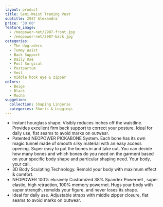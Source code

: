 ```yaml
---
layout: product
title: Semi-Waist Traning Vest
subtitle: 2987 Alexandra
price: '38.00'
feature_image:
  - /neopower-net/2987-front.jpg
  - /neopower-net/2987-back.jpg
categories: 
  - The Upgraders
  - Tummy Waist
  - Back Support
  - Daily Use
  - Post Surgical
  - Postpartum
  - Vest
  - middle hook eye & zipper
colors:
  - Beige
  - Black
  - Mocha
suggetion: 
  collection: Shaping Lingerie
  categories: Shorts & Leggings
---
```


-  Instant hourglass shape. Visibly reduces inches off the waistline. Provides excellent firm back support to correct your posture. Ideal for daily use, flat seams to avoid marks on outwear.
-  Patented NEOPOWER PICKABONE System. Each bone has its own magic tunnel made of smooth silky material with an easy access opening. Super easy to put the bones in and take out. You can decide how many bones and which bones do you need on the garment based on your specific body shape and particular shaping need. Your body, your call.
-  3D Body Sculpting Technology. Remold your body with maximum effect & comfort.
-  NEOPOWER 100% elusively Customized 38% Spandex Powernet , super elastic, high retraction, 100% memory powernet. Hugs your body with super strength, remolds your figure, and never loses its shape.
-  Ideal for daily use. Adjustable straps with middle zipper closure, flat seams to avoid marks on outwear.

